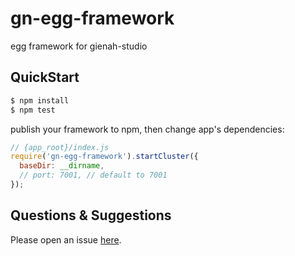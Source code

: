 # gn-egg-framework

egg framework for gienah-studio

## QuickStart

```bash
$ npm install
$ npm test
```

publish your framework to npm, then change app's dependencies:

```js
// {app_root}/index.js
require('gn-egg-framework').startCluster({
  baseDir: __dirname,
  // port: 7001, // default to 7001
});

```

## Questions & Suggestions

Please open an issue [here](https://github.com/eggjs/egg/issues).

